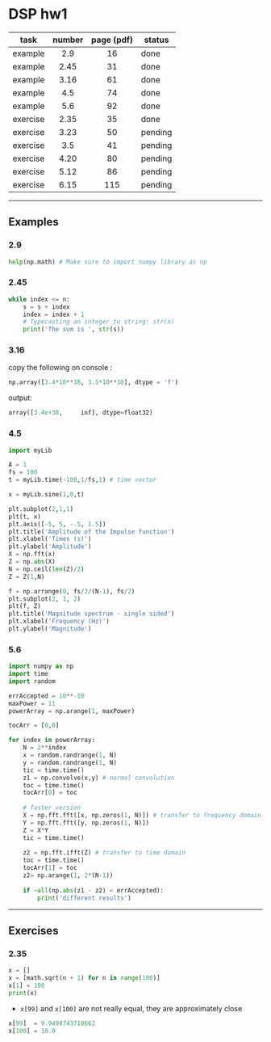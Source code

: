# DSP hw1

 

| task | number | page (pdf) | status |
|:---:|:---:|:---:|---|
| example | 2.9 | 16 | done |
| example | 2.45 | 31 | done |
| example | 3.16 | 61 | done |
| example | 4.5 | 74 | done |
| example | 5.6 | 92 | done |
| exercise | 2.35 | 35 | done |
| exercise | 3.23 | 50 | pending |
| exercise | 3.5 | 41 | pending |
| exercise | 4.20 | 80 | pending |
| exercise | 5.12 | 86 | pending |
| exercise | 6.15 | 115 | pending |
---
## Examples

### 2.9
```python
help(np.math) # Make sure to import numpy library as np
```

### 2.45
```python
while index <= n:
    s = s + index
    index = index + 1
    # Typecasting an integer to string: str(x)
    print('The sum is ', str(s))
```

### 3.16
copy the following on console :
```python
np.array([3.4*10**38, 3.5*10**38], dtype = 'f')
```
output:
```python
array([3.4e+38,     inf], dtype=float32)
```

### 4.5
```python
import myLib

A = 1
fs = 100
t = myLib.time(-100,1/fs,1) # time vector

x = myLib.sine(1,0,t)

plt.subplot(2,1,1)
plt(t, x)
plt.axis([-5, 5, -.5, 1.5])
plt.title('Amplitude of the Impulse function')
plt.xlabel('Times (s)')
plt.ylabel('Amplitude')
X = np.fft(x)
Z = np.abs(X)
N = np.ceil(len(Z)/2)
Z = Z(1,N)

f = np.arrange(0, fs/2/(N-1), fs/2)
plt.subplot(2, 1, 2)
plt(f, Z)
plt.title('Magnitude spectrum - single sided')
plt.xlabel('Frequency (Hz)')
plt.ylabel('Magnitude')
```

### 5.6
```python
import numpy as np
import time
import random

errAccepted = 10**-10
maxPower = 11
powerArray = np.arange(1, maxPower)

tocArr = [0,0]

for index in powerArray:
    N = 2**index
    x = random.randrange(1, N)
    y = random.randrange(1, N)
    tic = time.time()
    z1 = np.convolve(x,y) # normal convolution
    toc = time.time()
    tocArr[0] = toc
    
    # faster version
    X = np.fft.fft([x, np.zeros(1, N)]) # transfer to frequency domain
    Y = np.fft.fft([y, np.zeros(1, N)])
    Z = X*Y
    tic = time.time()
    
    z2 = np.fft.ifft(Z) # transfer to time domain
    toc = time.time()
    tocArr[1] = toc
    z2= np.arange(1, 2*(N-1))
    
    if ~all(np.abs(z1 - z2) < errAccepted):
        print('different results')
```
---
## Exercises

### 2.35
```python
x = []
x = [math.sqrt(n + 1) for n in range(100)]
x[1] = 100
print(x)
```
- `x[99]` and `x[100]` are not really equal, they are approximately close
```python
x[99]  = 9.9498743710662
x[100] = 10.0
```